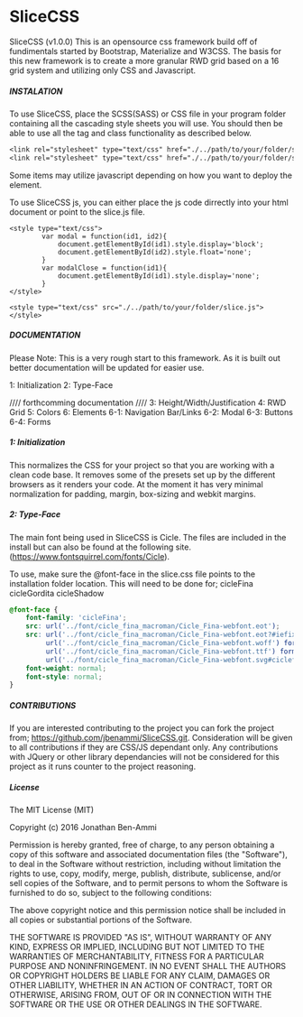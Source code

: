 # SliceCSS
SliceCSS (v1.0.0) This is an opensource css framework build off of fundimentals started by Bootstrap, Materialize and W3CSS. The basis for this new framework is to create a more granular RWD grid based on a 16 grid system and utilizing only CSS and Javascript.

##### INSTALATION #####

To use SliceCSS, place the SCSS(SASS) or CSS file in your program folder containing all the cascading style sheets you will use.
You should then be able to use all the tag and class functionality as described below.

``` CSS
<link rel="stylesheet" type="text/css" href="./../path/to/your/folder/slice.css">
<link rel="stylesheet" type="text/css" href="./../path/to/your/folder/slice.scss">

```

Some items may utilize javascript depending on how you want to deploy the element.

To use SliceCSS js, you can either place the js code dirrectly into your html document or point to the slice.js file.

``` JS
<style type="text/css">
		var modal = function(id1, id2){
			document.getElementById(id1).style.display='block';
			document.getElementById(id2).style.float='none';
		}
		var modalClose = function(id1){
			document.getElementById(id1).style.display='none';
		}
</style>
```

``` JS
<style type="text/css" src="./../path/to/your/folder/slice.js"></style>
```


##### DOCUMENTATION #####
Please Note:
This is a very rough start to this framework. As it is built out better documentation will be updated for easier use.

1: Initialization
2: Type-Face

//// forthcomming documentation ////
3: Height/Width/Justification
4: RWD Grid
5: Colors
6: Elements
	6-1: Navigation Bar/Links
	6-2: Modal
	6-3: Buttons
	6-4: Forms


##### 1: Initialization #####

This normalizes the CSS for your project so that you are working with a clean code base. It removes some of the presets set up by the different browsers as it renders your code.
At the moment it has very minimal normalization for padding, margin, box-sizing and webkit margins. 


##### 2: Type-Face #####

The main font being used in SliceCSS is Cicle. The files are included in the install but can also be found at the following site. (https://www.fontsquirrel.com/fonts/Cicle).

To use, make sure the @font-face in the slice.css file points to the installation folder location. This will need to be done for;
cicleFina
cicleGordita
cicleShadow

``` CSS
@font-face {
    font-family: 'cicleFina';
    src: url('../font/cicle_fina_macroman/Cicle_Fina-webfont.eot');
    src: url('../font/cicle_fina_macroman/Cicle_Fina-webfont.eot?#iefix') format('embedded-opentype'),
         url('../font/cicle_fina_macroman/Cicle_Fina-webfont.woff') format('woff'),
         url('../font/cicle_fina_macroman/Cicle_Fina-webfont.ttf') format('truetype'),
         url('../font/cicle_fina_macroman/Cicle_Fina-webfont.svg#ciclefina') format('svg');
    font-weight: normal;
    font-style: normal;
}
```


##### CONTRIBUTIONS #####

If you are interested contributing to the project you can fork the project from;
https://github.com/jbenammi/SliceCSS.git. 
Consideration will be given to all contributions if they are CSS/JS dependant only. Any contributions with JQuery or other library dependancies will not be considered for this project as it runs counter to the project reasoning.

##### License #####

The MIT License (MIT)

Copyright (c) 2016 Jonathan Ben-Ammi

Permission is hereby granted, free of charge, to any person obtaining a copy
of this software and associated documentation files (the "Software"), to deal
in the Software without restriction, including without limitation the rights
to use, copy, modify, merge, publish, distribute, sublicense, and/or sell
copies of the Software, and to permit persons to whom the Software is
furnished to do so, subject to the following conditions:

The above copyright notice and this permission notice shall be included in all
copies or substantial portions of the Software.

THE SOFTWARE IS PROVIDED "AS IS", WITHOUT WARRANTY OF ANY KIND, EXPRESS OR
IMPLIED, INCLUDING BUT NOT LIMITED TO THE WARRANTIES OF MERCHANTABILITY,
FITNESS FOR A PARTICULAR PURPOSE AND NONINFRINGEMENT. IN NO EVENT SHALL THE
AUTHORS OR COPYRIGHT HOLDERS BE LIABLE FOR ANY CLAIM, DAMAGES OR OTHER
LIABILITY, WHETHER IN AN ACTION OF CONTRACT, TORT OR OTHERWISE, ARISING FROM,
OUT OF OR IN CONNECTION WITH THE SOFTWARE OR THE USE OR OTHER DEALINGS IN THE
SOFTWARE.
